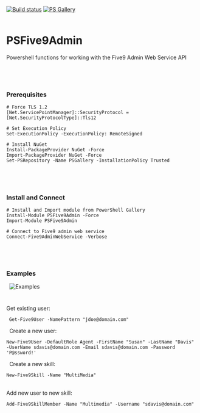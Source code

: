 ﻿[![Build status](https://ci.appveyor.com/api/projects/status/kjkrr2mo550j57mq?svg=true)](https://ci.appveyor.com/project/sqone2/psfive9admin) [![PS Gallery](https://img.shields.io/badge/install-PS%20Gallery-blue.svg)](https://www.powershellgallery.com/packages/PSFive9Admin/)  
&nbsp;

 
 # PSFive9Admin
Powershell functions for working with the Five9 Admin Web Service API
&nbsp;
&nbsp;
#
&nbsp;
&nbsp;
### Prerequisites

    # Force TLS 1.2
    [Net.ServicePointManager]::SecurityProtocol = [Net.SecurityProtocolType]::Tls12
    
    # Set Execution Policy
    Set-ExecutionPolicy -ExecutionPolicy: RemoteSigned

    # Install NuGet
    Install-PackageProvider NuGet -Force
    Import-PackageProvider NuGet -Force
    Set-PSRepository -Name PSGallery -InstallationPolicy Trusted
#

&nbsp;
### Install and Connect

    # Install and Import module from PowerShell Gallery
    Install-Module PSFive9Admin -Force
    Import-Module PSFive9Admin

    # Connect to Five9 admin web service
    Connect-Five9AdminWebService -Verbose

# 


&nbsp;
### Examples

&nbsp;
![Examples](https://github.com/sqone2/PSFive9Admin/blob/master/assets/psfive9admin-example.png)
&nbsp;

#

Get existing user:

     Get-Five9User -NamePattern "jdoe@domain.com"

&nbsp;
Create a new user:

    New-Five9User -DefaultRole Agent -FirstName "Susan" -LastName "Davis" -UserName sdavis@domain.com -Email sdavis@domain.com -Password 'P@ssword!'

&nbsp;
Create a new skill:

    New-Five9Skill -Name "MultiMedia"
    
&nbsp;  
Add new user to new skill:

    Add-Five9SkillMember -Name "Multimedia" -Username "sdavis@domain.com"
    
